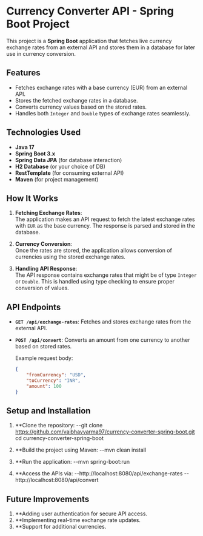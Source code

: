 # Currency Converter API - Spring Boot Project

This project is a **Spring Boot** application that fetches live currency exchange rates from an external API and stores them in a database for later use in currency conversion.

## Features

- Fetches exchange rates with a base currency (EUR) from an external API.
- Stores the fetched exchange rates in a database.
- Converts currency values based on the stored rates.
- Handles both `Integer` and `Double` types of exchange rates seamlessly.

## Technologies Used

- **Java 17**
- **Spring Boot 3.x**
- **Spring Data JPA** (for database interaction)
- **H2 Database** (or your choice of DB)
- **RestTemplate** (for consuming external API)
- **Maven** (for project management)

## How It Works

1. **Fetching Exchange Rates**:  
   The application makes an API request to fetch the latest exchange rates with `EUR` as the base currency. The response is parsed and stored in the database.

2. **Currency Conversion**:  
   Once the rates are stored, the application allows conversion of currencies using the stored exchange rates.

3. **Handling API Response**:  
   The API response contains exchange rates that might be of type `Integer` or `Double`. This is handled using type checking to ensure proper conversion of values.

## API Endpoints

- **`GET /api/exchange-rates`**: Fetches and stores exchange rates from the external API.
- **`POST /api/convert`**: Converts an amount from one currency to another based on stored rates.
  
   Example request body:
   ```json
   {
       "fromCurrency": "USD",
       "toCurrency": "INR",
       "amount": 100
   }

## Setup and Installation
   1. **Clone the repository:
      --git clone https://github.com/vaibhavvarma97/currency-converter-spring-boot.git cd currency-converter-spring-boot
   
   2. **Build the project using Maven:
      --mvn clean install

   3. **Run the application:
      --mvn spring-boot:run

   4. **Access the APIs via:
      --http://localhost:8080/api/exchange-rates
      --http://localhost:8080/api/convert   

 ## Future Improvements 
   1. **Adding user authentication for secure API access.
   2. **Implementing real-time exchange rate updates.
   3. **Support for additional currencies.
